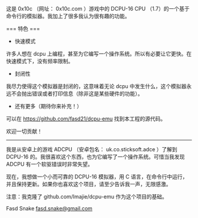 这是 0x10c （网址： 0x10c.com ）游戏中的 DCPU-16 CPU （1.7）的一个基于命令行的模拟器。我加上了很多我认为很有趣的功能。

=== 特色 ===

* 快速模式

许多人想在 dcpu 上编程，甚至为它编写一个操作系统。所以有必要让它更快。在快速模式下，没有频率限制。

* 封闭性

我尽力使得这个模拟器是封闭的，这意味着无论 dcpu 中发生什么，这个模拟器永远不会抛出错误或者打印信息（除非这是某些硬件的功能）。

* 还有更多（期待你来补充！）

可以在 https://github.com/fasd21/dcpu-emu 找到本工程的源代码。

欢迎一切贡献！

--------------------------------------

我是从安卓上的游戏 ADCPU （安卓包名： uk.co.sticksoft.adce ）了解到 DCPU-16 的。我很喜欢这个东西，也为它编写了一个操作系统。可惜当我发现 ADCPU 有一个软驱错误时非常失望。

现在，我想做一个小而可靠的 DCPU-16 模拟器，用 C 语言，在命令行中运行，并且保持更新。如果你也喜欢这个项目，请至少告诉我一声，无限感激。

注意：我克隆了 github.com/Imajie/dcpu-emu 作为这个项目的基础。

Fasd Snake <fasd.snake@gmail.com>

